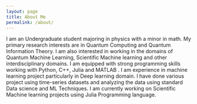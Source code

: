 ```yaml
---
layout: page
title: About Me
permalink: /about/
---
```




I am an Undergraduate student majoring in physics with a minor in math. My primary research interests are in Quantum Computing and Quantum Information Theory. I am also interested in working in the domains of Quantum Machine Learning, Scientific Machine learning and other interdisciplinary domains. I am equipped with strong programming skills working with Python, C++, Julia and MATLAB . I am experience in machine learning project particularly in Deep learning domain. I have done various project using time-series datasets and analyzing the data using standard Data science and ML Techniques. I am currently working on Scientific Machine learning projects using Julia Programming language.

[^1]:a blogging platform that natively supports Jupyter notebooks in addition to other formats.
